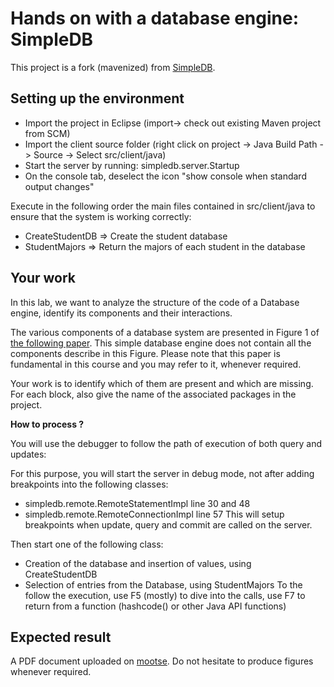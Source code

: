 # Hands on with a database engine: SimpleDB 

This project is a fork (mavenized) from [SimpleDB](http://www.cs.bc.edu/~sciore/simpledb/intro.html).

## Setting up the environment

 * Import the project in Eclipse (import-> check out existing Maven project from SCM)
 * Import the client source folder (right click on project -> Java Build Path -> Source -> Select src/client/java)
 * Start the server by running: simpledb.server.Startup 
 * On the console tab, deselect the icon "show console when standard output changes"
 
Execute in the following order the main files contained in src/client/java to ensure that the system is working correctly:

 * CreateStudentDB => Create the student database
 * StudentMajors  => Return the majors of each student in the database 

## Your work
 
In this lab, we want to analyze the structure of the code of a Database engine, identify its components and their interactions.
 
The various components of a database system are presented in Figure 1 of [the following paper](http://db.cs.berkeley.edu/papers/fntdb07-architecture.pdf). This simple database engine does not contain all the components describe in this Figure. Please note that this paper is fundamental in this course and you may refer to it, whenever required.
 
Your work is to identify which of them are present and which are missing. For each block, also give the name of the associated packages in the project.
 
 **How to process ?**
 
You will use the debugger to follow the path of execution of both query and updates:

For this purpose, you will start the server in debug mode, not after adding breakpoints into the following classes:
* simpledb.remote.RemoteStatementImpl  line 30 and 48
* simpledb.remote.RemoteConnectionImpl line 57
This will setup breakpoints when update, query and commit are called on the server. 

Then start one of the following class:
* Creation of the database and insertion of values, using CreateStudentDB
* Selection of entries from the Database, using StudentMajors
To the follow the execution, use F5 (mostly) to dive into the calls, use F7 to return from a function (hashcode() or other Java API functions)

## Expected result

A PDF document uploaded on [mootse](https://mootse.telecom-st-etienne.fr/mod/assign/view.php?id=10364). Do not hesitate to produce figures whenever required.

